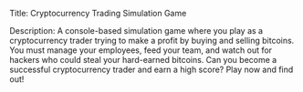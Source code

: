 Title: Cryptocurrency Trading Simulation Game

Description: A console-based simulation game where you play as a cryptocurrency trader trying to make a profit by buying and selling bitcoins. You must manage your employees, feed your team, and watch out for hackers who could steal your hard-earned bitcoins. Can you become a successful cryptocurrency trader and earn a high score? Play now and find out!